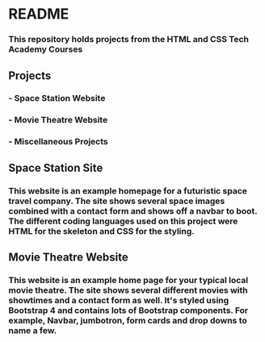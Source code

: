 # README
### This repository holds projects from the HTML and CSS Tech Academy Courses

## Projects
### - Space Station Website

### - Movie Theatre Website
### - Miscellaneous Projects

## Space Station Site

### This website is an example homepage for a futuristic space travel company. The site shows several space images combined with a contact form and shows off a navbar to boot. The different coding languages used on this project were HTML for the skeleton and CSS for the styling. 

## Movie Theatre Website

### This website is an example home page for your typical local movie theatre. The site shows several different movies with showtimes and a contact form as well. It's styled using Bootstrap 4 and contains lots of Bootstrap components. For example, Navbar, jumbotron, form cards and drop downs to name a few.